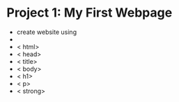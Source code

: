  # Project 1: My First Webpage
- create website using
- <!Doctype>
- < html>
- < head>
- < title>
- < body>
- < h1>
- < p>
- < strong>
